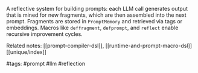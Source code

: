 A reflective system for building prompts: each LLM call generates output that is mined for new fragments, which are then assembled into the next prompt. Fragments are stored in `PromptMemory` and retrieved via tags or embeddings. Macros like `deffragment`, `defprompt`, and `reflect` enable recursive improvement cycles.

Related notes: [[prompt-compiler-dsl]], [[runtime-and-prompt-macro-dsl]] [[unique/index]]

#tags: #prompt #llm #reflection
